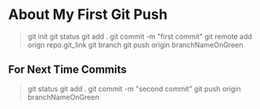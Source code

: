 # About My First Git Push
> git init
> git status
> git add .
> git commit -m "first commit"
> git remote add orign repo.git_link
> git branch
> git push origin branchNameOnGreen

## For Next Time Commits
  > git status
  > git add .
  > git commit -m "second commit"
  > git push origin branchNameOnGreen